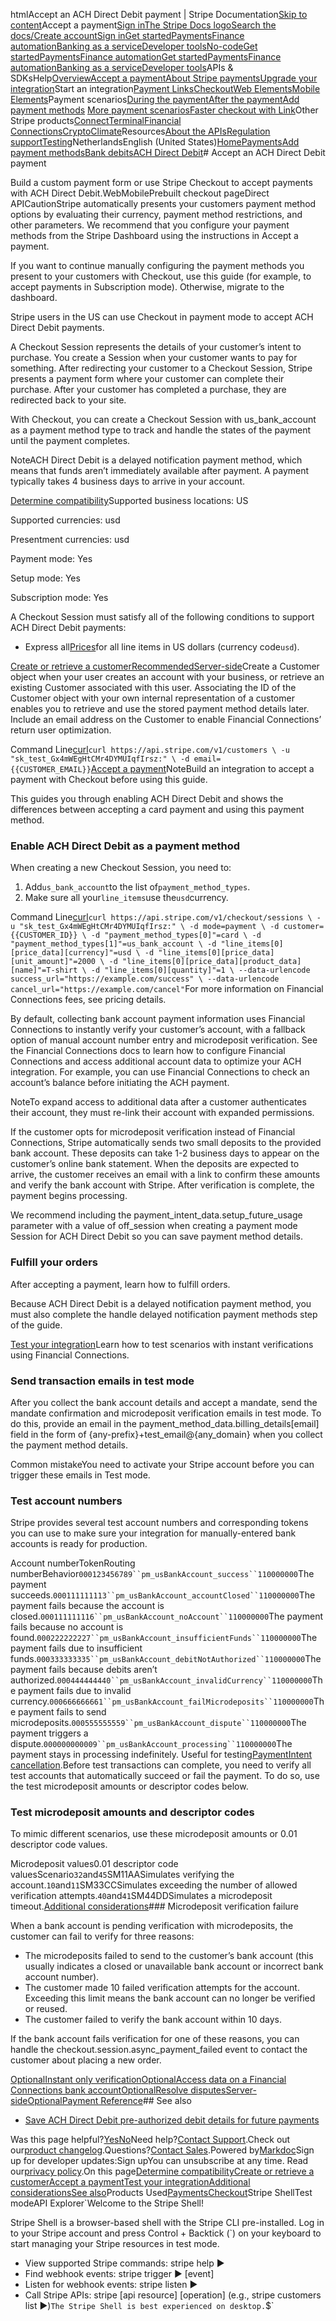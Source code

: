 htmlAccept an ACH Direct Debit payment | Stripe Documentation[Skip to content](#main-content)Accept a payment[Sign in](https://dashboard.stripe.com/login?redirect=https%3A%2F%2Fdocs.stripe.com%2Fpayments%2Fach-debit%2Faccept-a-payment)[The Stripe Docs logo](/)[Search the docs/](#)[Create account](https://dashboard.stripe.com/register)[Sign in](https://dashboard.stripe.com/login?redirect=https%3A%2F%2Fdocs.stripe.com%2Fpayments%2Fach-debit%2Faccept-a-payment)[Get started](/get-started)[Payments](/payments)[Finance automation](/finance-automation)[Banking as a service](/financial-services)[Developer tools](/development)[No-code](/no-code)[Get started](/get-started)[Payments](/payments)[Finance automation](/finance-automation)[](#)[Get started](/get-started)[Payments](/payments)[Finance automation](/finance-automation)[Banking as a service](/financial-services)[Developer tools](/development)[](#)APIs & SDKsHelp[Overview](/docs/payments)[Accept a payment](#)[About Stripe payments](#)[Upgrade your integration](/docs/payments/upgrades)Start an integration[Payment Links](#)[Checkout](#)[Web Elements](#)[Mobile Elements](#)Payment scenarios[During the payment](#)[After the payment](#)[Add payment methods](#)
[More payment scenarios](#)[Faster checkout with Link](#)Other Stripe products[Connect](#)[Terminal](#)[Financial Connections](#)[Crypto](#)[Climate](#)Resources[About the APIs](#)[Regulation support](#)[Testing](/docs/testing)NetherlandsEnglish (United States)[](#)[](#)[Home](/docs)[Payments](/docs/payments)[Add payment methods](/docs/payments/payment-methods/overview)[Bank debits](/docs/payments/bank-debits)[ACH Direct Debit](/docs/payments/ach-debit)# Accept an ACH Direct Debit payment

Build a custom payment form or use Stripe Checkout to accept payments with ACH Direct Debit.WebMobilePrebuilt checkout pageDirect APICautionStripe automatically presents your customers payment method options by evaluating their currency, payment method restrictions, and other parameters. We recommend that you configure your payment methods from the Stripe Dashboard using the instructions in Accept a payment.

If you want to continue manually configuring the payment methods you present to your customers with Checkout, use this guide (for example, to accept payments in Subscription mode). Otherwise, migrate to the dashboard.

Stripe users in the US can use Checkout in payment mode to accept ACH Direct Debit payments.

A Checkout Session represents the details of your customer’s intent to purchase. You create a Session when your customer wants to pay for something. After redirecting your customer to a Checkout Session, Stripe presents a payment form where your customer can complete their purchase. After your customer has completed a purchase, they are redirected back to your site.

With Checkout, you can create a Checkout Session with us_bank_account as a payment method type to track and handle the states of the payment until the payment completes.

NoteACH Direct Debit is a delayed notification payment method, which means that funds aren’t immediately available after payment. A payment typically takes 4 business days to arrive in your account.

[Determine compatibility](#compatibility)Supported business locations: US

Supported currencies: usd

Presentment currencies: usd

Payment mode: Yes

Setup mode: Yes

Subscription mode: Yes

A Checkout Session must satisfy all of the following conditions to support ACH Direct Debit payments:

- Express all[Prices](/api/prices)for all line items in US dollars (currency code`usd`).

[Create or retrieve a customerRecommendedServer-side](#create-customer)Create a Customer object when your user creates an account with your business, or retrieve an existing Customer associated with this user. Associating the ID of the Customer object with your own internal representation of a customer enables you to retrieve and use the stored payment method details later. Include an email address on the Customer to enable Financial Connections’ return user optimization.

Command Line[curl](#)`curl https://api.stripe.com/v1/customers \
  -u "sk_test_Gx4mWEgHtCMr4DYMUIqfIrsz:" \
  -d email={{CUSTOMER_EMAIL}}`[Accept a payment](#accept-a-payment)NoteBuild an integration to accept a payment with Checkout before using this guide.

This guides you through enabling ACH Direct Debit and shows the differences between accepting a card payment and using this payment method.

### Enable ACH Direct Debit as a payment method

When creating a new Checkout Session, you need to:

1. Add`us_bank_account`to the list of`payment_method_types`.
2. Make sure all your`line_items`use the`usd`currency.

Command Line[curl](#)`curl https://api.stripe.com/v1/checkout/sessions \
  -u "sk_test_Gx4mWEgHtCMr4DYMUIqfIrsz:" \
  -d mode=payment \
  -d customer={{CUSTOMER_ID}} \
  -d "payment_method_types[0]"=card \
  -d "payment_method_types[1]"=us_bank_account \
  -d "line_items[0][price_data][currency]"=usd \
  -d "line_items[0][price_data][unit_amount]"=2000 \
  -d "line_items[0][price_data][product_data][name]"=T-shirt \
  -d "line_items[0][quantity]"=1 \
  --data-urlencode success_url="https://example.com/success" \
  --data-urlencode cancel_url="https://example.com/cancel"`For more information on Financial Connections fees, see pricing details.

By default, collecting bank account payment information uses Financial Connections to instantly verify your customer’s account, with a fallback option of manual account number entry and microdeposit verification. See the Financial Connections docs to learn how to configure Financial Connections and access additional account data to optimize your ACH integration. For example, you can use Financial Connections to check an account’s balance before initiating the ACH payment.

NoteTo expand access to additional data after a customer authenticates their account, they must re-link their account with expanded permissions.

If the customer opts for microdeposit verification instead of Financial Connections, Stripe automatically sends two small deposits to the provided bank account. These deposits can take 1-2 business days to appear on the customer’s online bank statement. When the deposits are expected to arrive, the customer receives an email with a link to confirm these amounts and verify the bank account with Stripe. After verification is complete, the payment begins processing.

We recommend including the payment_intent_data.setup_future_usage parameter with a value of off_session when creating a payment mode Session for ACH Direct Debit so you can save payment method details.

### Fulfill your orders

After accepting a payment, learn how to fulfill orders.

Because ACH Direct Debit is a delayed notification payment method, you must also complete the handle delayed notification payment methods step of the guide.

[Test your integration](#test-integration)Learn how to test scenarios with instant verifications using Financial Connections.

### Send transaction emails in test mode

After you collect the bank account details and accept a mandate, send the mandate confirmation and microdeposit verification emails in test mode. To do this, provide an email in the payment_method_data.billing_details[email] field in the form of {any-prefix}+test_email@{any_domain} when you collect the payment method details.

Common mistakeYou need to activate your Stripe account before you can trigger these emails in Test mode.

### Test account numbers

Stripe provides several test account numbers and corresponding tokens you can use to make sure your integration for manually-entered bank accounts is ready for production.

Account numberTokenRouting numberBehavior`000123456789``pm_usBankAccount_success``110000000`The payment succeeds.`000111111113``pm_usBankAccount_accountClosed``110000000`The payment fails because the account is closed.`000111111116``pm_usBankAccount_noAccount``110000000`The payment fails because no account is found.`000222222227``pm_usBankAccount_insufficientFunds``110000000`The payment fails due to insufficient funds.`000333333335``pm_usBankAccount_debitNotAuthorized``110000000`The payment fails because debits aren’t authorized.`000444444440``pm_usBankAccount_invalidCurrency``110000000`The payment fails due to invalid currency.`000666666661``pm_usBankAccount_failMicrodeposits``110000000`The payment fails to send microdeposits.`000555555559``pm_usBankAccount_dispute``110000000`The payment triggers a dispute.`000000000009``pm_usBankAccount_processing``110000000`The payment stays in processing indefinitely. Useful for testing[PaymentIntent cancellation](/api/payment_intents/cancel).Before test transactions can complete, you need to verify all test accounts that automatically succeed or fail the payment. To do so, use the test microdeposit amounts or descriptor codes below.

### Test microdeposit amounts and descriptor codes

To mimic different scenarios, use these microdeposit amounts or 0.01 descriptor code values.

Microdeposit values0.01 descriptor code valuesScenario`32`and`45`SM11AASimulates verifying the account.`10`and`11`SM33CCSimulates exceeding the number of allowed verification attempts.`40`and`41`SM44DDSimulates a microdeposit timeout.[Additional considerations](#additional-considerations)### Microdeposit verification failure

When a bank account is pending verification with microdeposits, the customer can fail to verify for three reasons:

- The microdeposits failed to send to the customer’s bank account (this usually indicates a closed or unavailable bank account or incorrect bank account number).
- The customer made 10 failed verification attempts for the account. Exceeding this limit means the bank account can no longer be verified or reused.
- The customer failed to verify the bank account within 10 days.

If the bank account fails verification for one of these reasons, you can handle the checkout.session.async_payment_failed event to contact the customer about placing a new order.

[OptionalInstant only verification](#instant-only-verification)[OptionalAccess data on a Financial Connections bank account](#access-data-on-a-financial-connections-bank-account)[OptionalResolve disputesServer-side](#resolving-disputes)[OptionalPayment Reference](#payment-reference)## See also

- [Save ACH Direct Debit pre-authorized debit details for future payments](/payments/ach-debit/set-up-payment)

Was this page helpful?[Yes](#)[No](#)Need help?[Contact Support](https://support.stripe.com/).Check out our[product changelog](https://stripe.com/blog/changelog).Questions?[Contact Sales](https://stripe.com/contact/sales).Powered by[Markdoc](https://markdoc.dev)Sign up for developer updates:Sign upYou can unsubscribe at any time. Read our[privacy policy](https://stripe.com/privacy).On this page[Determine compatibility](#compatibility)[Create or retrieve a customer](#create-customer)[Accept a payment](#accept-a-payment)[Test your integration](#test-integration)[Additional considerations](#additional-considerations)[See also](#see-also)Products Used[Payments](/payments)[Checkout](/payments/checkout)Stripe ShellTest modeAPI Explorer[](https://stripe.com/docs/stripe-cli#install)`Welcome to the Stripe Shell!

Stripe Shell is a browser-based shell with the Stripe CLI pre-installed. Log in to your
Stripe account and press Control + Backtick (`) on your keyboard to start managing your Stripe
resources in test mode.

- View supported Stripe commands: stripe help ▶️
- Find webhook events: stripe trigger ▶️ [event]
- Listen for webhook events: stripe listen ▶
- Call Stripe APIs: stripe [api resource] [operation] (e.g., stripe customers list ▶️)`The Stripe Shell is best experienced on desktop.`$`